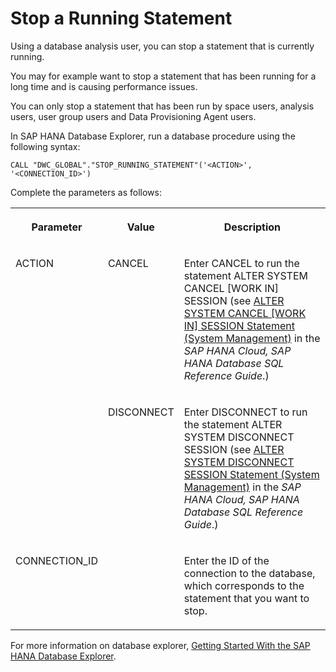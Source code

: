 <!-- loio0cf11ede362b4f4186c459097464943d -->

# Stop a Running Statement

Using a database analysis user, you can stop a statement that is currently running.

You may for example want to stop a statement that has been running for a long time and is causing performance issues.

You can only stop a statement that has been run by space users, analysis users, user group users and Data Provisioning Agent users.

In SAP HANA Database Explorer, run a database procedure using the following syntax:

```
CALL "DWC_GLOBAL"."STOP_RUNNING_STATEMENT"('<ACTION>', '<CONNECTION_ID>')
```

Complete the parameters as follows:


<table>
<tr>
<th valign="top">

Parameter



</th>
<th valign="top">

Value



</th>
<th valign="top">

Description



</th>
</tr>
<tr>
<td valign="top" rowspan="2">

ACTION



</td>
<td valign="top">

CANCEL



</td>
<td valign="top">

Enter CANCEL to run the statement ALTER SYSTEM CANCEL \[WORK IN\] SESSION \(see [ALTER SYSTEM CANCEL \[WORK IN\] SESSION Statement \(System Management\)](https://help.sap.com/docs/HANA_CLOUD_DATABASE/c1d3f60099654ecfb3fe36ac93c121bb/20d0eb287519101498c4ecb8114cab17.html) in the *SAP HANA Cloud, SAP HANA Database SQL Reference Guide*.\)



</td>
</tr>
<tr>
<td valign="top">

DISCONNECT



</td>
<td valign="top">

Enter DISCONNECT to run the statement ALTER SYSTEM DISCONNECT SESSION \(see [ALTER SYSTEM DISCONNECT SESSION Statement \(System Management\)](https://help.sap.com/docs/HANA_CLOUD_DATABASE/c1d3f60099654ecfb3fe36ac93c121bb/20d1524e751910148706e0aab4063a0f.html) in the *SAP HANA Cloud, SAP HANA Database SQL Reference Guide*.\)



</td>
</tr>
<tr>
<td valign="top">

CONNECTION\_ID



</td>
<td valign="top">

 



</td>
<td valign="top">

Enter the ID of the connection to the database, which corresponds to the statement that you want to stop.



</td>
</tr>
</table>

For more information on database explorer, [Getting Started With the SAP HANA Database Explorer](https://help.sap.com/docs/SAP_HANA_COCKPIT/e8d0ddfb84094942a9f90288cd6c05d3/7fa981c8f1b44196b243faeb4afb5793.html).

